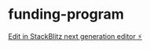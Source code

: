 # funding-program

[Edit in StackBlitz next generation editor ⚡️](https://stackblitz.com/~/github.com/PeterPavlatos/funding-program)
